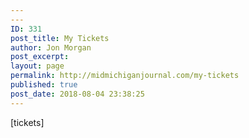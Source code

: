 ```yaml
---
---
ID: 331
post_title: My Tickets
author: Jon Morgan
post_excerpt:
layout: page
permalink: http://midmichiganjournal.com/my-tickets
published: true
post_date: 2018-08-04 23:38:25
---
```

[tickets]